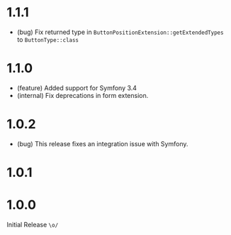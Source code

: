 1.1.1
=====

*   (bug) Fix returned type in `ButtonPositionExtension::getExtendedTypes` to `ButtonType::class` 


1.1.0
=====

*   (feature) Added support for Symfony 3.4
*   (internal) Fix deprecations in form extension.


1.0.2
=====

*   (bug) This release fixes an integration issue with Symfony.


1.0.1
=====


1.0.0
=====

Initial Release `\o/`

